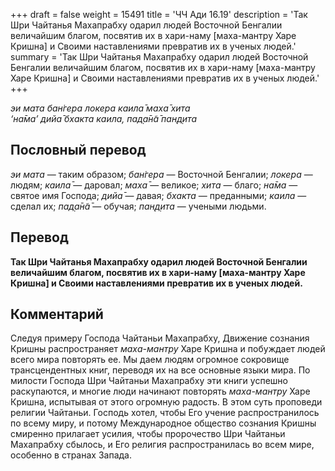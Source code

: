 +++
draft = false
weight = 15491
title = 'ЧЧ Ади 16.19'
description = 'Так Шри Чайтанья Махапрабху одарил людей Восточной Бенгалии величайшим благом, посвятив их в хари-наму [маха-мантру Харе Кришна] и Своими наставлениями превратив их в ученых людей.'
summary = 'Так Шри Чайтанья Махапрабху одарил людей Восточной Бенгалии величайшим благом, посвятив их в хари-наму [маха-мантру Харе Кришна] и Своими наставлениями превратив их в ученых людей.'
+++

_эи мата бан̇гера локера каила̄ маха̄ хита  
‘на̄ма’ дийа̄ бхакта каила, пад̣а̄н̃а̄ пан̣д̣ита_

## Пословный перевод

_эи_ _мата_ — таким образом; _бан̇гера_ — Восточной Бенгалии; _локера_ — людям; _каила̄_ — даровал; _маха̄_ — великое; _хита_ — благо; _на̄ма_ — святое имя Господа; _дийа̄_ — давая; _бхакта_ — преданными; _каила_ — сделал их; _пад̣а̄н̃а̄_ — обучая; _пан̣д̣ита_ — учеными людьми.

## Перевод

**Так Шри Чайтанья Махапрабху одарил людей Восточной Бенгалии величайшим благом, посвятив их в хари-наму \[маха-мантру Харе Кришна\] и Своими наставлениями превратив их в ученых людей.**

## Комментарий

Следуя примеру Господа Чайтаньи Махапрабху, Движение сознания Кришны распространяет _маха-мантру_ Харе Кришна и побуждает людей всего мира повторять ее. Мы даем людям огромное сокровище трансцендентных книг, переводя их на все основные языки мира. По милости Господа Шри Чайтаньи Махапрабху эти книги успешно раскупаются, и многие люди начинают повторять _маха-мантру_ Харе Кришна, испытывая от этого огромную радость. В этом суть проповеди религии Чайтаньи. Господь хотел, чтобы Его учение распространилось по всему миру, и потому Международное общество сознания Кришны смиренно прилагает усилия, чтобы пророчество Шри Чайтаньи Махапрабху сбылось, и Его религия распространилась во всем мире, особенно в странах Запада.

